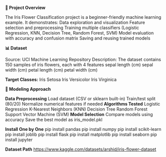 **🚀 Project Overview**

The Iris Flower Classification project is a beginner-friendly machine learning example.
It demonstrates:
Data exploration and visualization
Feature selection and preprocessing
Training multiple classifiers (Logistic Regression, KNN, Decision Tree, Random Forest, SVM)
Model evaluation with accuracy and confusion matrix
Saving and reusing trained models

**📊 Dataset**

Source: UCI Machine Learning Repository
Description: The dataset contains 150 samples of iris flowers, each with 4 features
sepal length (cm)
sepal width (cm)
petal length (cm)
petal width (cm)

**Target Classes:**
Iris Setosa
Iris Versicolor
Iris Virginica

**🧠 Modeling Approach**

**Data Preprocessing**
Load dataset (CSV or sklearn built-in)
Train/test split (80/20)
Normalize numerical features if needed
**Algorithms Tested**
Logistic Regression
K-Nearest Neighbors (KNN)
Decision Tree
Random Forest
Support Vector Machine (SVM)
**Model Selection**
Compare models using accuracy
Save the best model as iris_model.pkl

**Install One by One**
pip install pandas
pip install numpy
pip install scikit-learn
pip install joblib
pip install flask
pip install matplotlib
pip install seaborn
pip install jupyter

**Dataset Path**
https://www.kaggle.com/datasets/arshid/iris-flower-dataset
